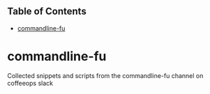 <!-- START doctoc generated TOC please keep comment here to allow auto update -->
<!-- DON'T EDIT THIS SECTION, INSTEAD RE-RUN doctoc TO UPDATE -->
## Table of Contents

- [commandline-fu](#commandline-fu)

<!-- END doctoc generated TOC please keep comment here to allow auto update -->

# commandline-fu

Collected snippets and scripts from the commandline-fu channel on coffeeops slack
